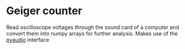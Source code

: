 Geiger counter
=============================

Read oscilloscope voltages through the sound card of a computer and convert them into numpy arrays for further analysis. Makes use of the [pyaudio](http://people.csail.mit.edu/hubert/pyaudio) interface 